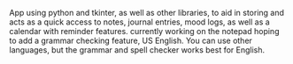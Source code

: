 App using python and tkinter, as well as other libraries, to aid in storing and acts as a quick access to notes, journal entries, mood logs, as well as a calendar with reminder features. 
currently working on the notepad hoping to add a grammar checking feature, US English. You can use other languages, but the grammar and spell checker works best for English.
